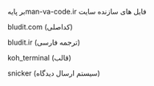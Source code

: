 بر پایهman-va-code.ir فایل های سازنده سایت

bludit.com (کداصلی)

bludit.ir (ترجمه فارسی)

koh_terminal (قالب)

snicker (سیستم ارسال دیدگاه)
